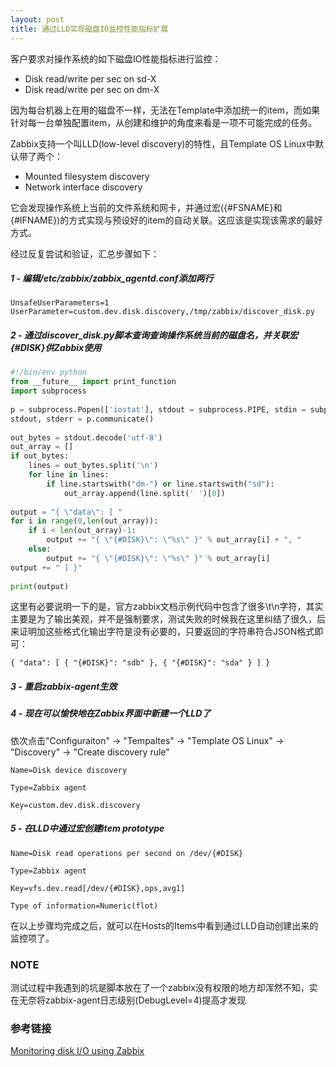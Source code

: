 ```yaml
---
layout: post
title: 通过LLD实现磁盘IO监控性能指标扩展
---
```


客户要求对操作系统的如下磁盘IO性能指标进行监控：

+ Disk read/write per sec on sd-X
+ Disk read/write per sec on dm-X

因为每台机器上在用的磁盘不一样，无法在Template中添加统一的item，而如果针对每一台单独配置item，从创建和维护的角度来看是一项不可能完成的任务。

Zabbix支持一个叫LLD(low-level discovery)的特性，且Template OS Linux中默认带了两个：

+ Mounted filesystem discovery
+ Network interface discovery

它会发现操作系统上当前的文件系统和网卡，并通过宏({#FSNAME}和{#IFNAME})的方式实现与预设好的item的自动关联。这应该是实现该需求的最好方式。

经过反复尝试和验证，汇总步骤如下：

##### 1 - 编辑/etc/zabbix/zabbix_agentd.conf添加两行

`UnsafeUserParameters=1`
`UserParameter=custom.dev.disk.discovery,/tmp/zabbix/discover_disk.py`

##### 2 - 通过discover_disk.py脚本查询查询操作系统当前的磁盘名，并关联宏{#DISK}供Zabbix使用

```python
#!/bin/env python
from __future__ import print_function
import subprocess
 
p = subprocess.Popen(['iostat'], stdout = subprocess.PIPE, stdin = subprocess.PIPE)
stdout, stderr = p.communicate()
 
out_bytes = stdout.decode('utf-8')
out_array = []
if out_bytes:
    lines = out_bytes.split('\n')
    for line in lines:
        if line.startswith("dm-") or line.startswith("sd"):
            out_array.append(line.split(' ')[0])
 
output = "{ \"data\": [ "
for i in range(0,len(out_array)):
    if i < len(out_array)-1:
        output += "{ \"{#DISK}\": \"%s\" }" % out_array[i] + ", "
    else:
        output += "{ \"{#DISK}\": \"%s\" }" % out_array[i]
output += " ] }"
 
print(output)
```

这里有必要说明一下的是，官方zabbix文档示例代码中包含了很多\t\n字符，其实主要是为了输出美观，并不是强制要求，测试失败的时候我在这里纠结了很久，后来证明加这些格式化输出字符是没有必要的，只要返回的字符串符合JSON格式即可：

`{ "data": [ { "{#DISK}": "sdb" }, { "{#DISK}": "sda" } ] }`

##### 3 - 重启zabbix-agent生效

##### 4 - 现在可以愉快地在Zabbix界面中新建一个LLD了

依次点击"Configuraiton" -> "Tempaltes" -> "Template OS Linux" -> "Discovery" -> "Create discovery rule"

`Name=Disk device discovery`

`Type=Zabbix agent`

`Key=custom.dev.disk.discovery`

##### 5 - 在LLD中通过宏创建item prototype

`Name=Disk read operations per second on /dev/{#DISK}`

`Type=Zabbix agent`

`Key=vfs.dev.read[/dev/{#DISK},ops,avg1]`

`Type of information=Numeric(flot)`

在以上步骤均完成之后，就可以在Hosts的Items中看到通过LLD自动创建出来的监控项了。

### NOTE

测试过程中我遇到的坑是脚本放在了一个zabbix没有权限的地方却浑然不知，实在无奈将zabbix-agent日志级别(DebugLevel=4)提高才发现

### 参考链接

[Monitoring disk I/O using Zabbix](http://www.denniskanbier.nl/blog/monitoring/monitoring-disk-io-using-zabbix/)
